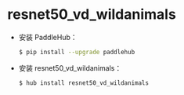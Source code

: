 # resnet50_vd_wildanimals
* 安装 PaddleHub：

    ```bash
    $ pip install --upgrade paddlehub
    ```

* 安装 resnet50_vd_wildanimals：

    ```bash
    $ hub install resnet50_vd_wildanimals
    ```
